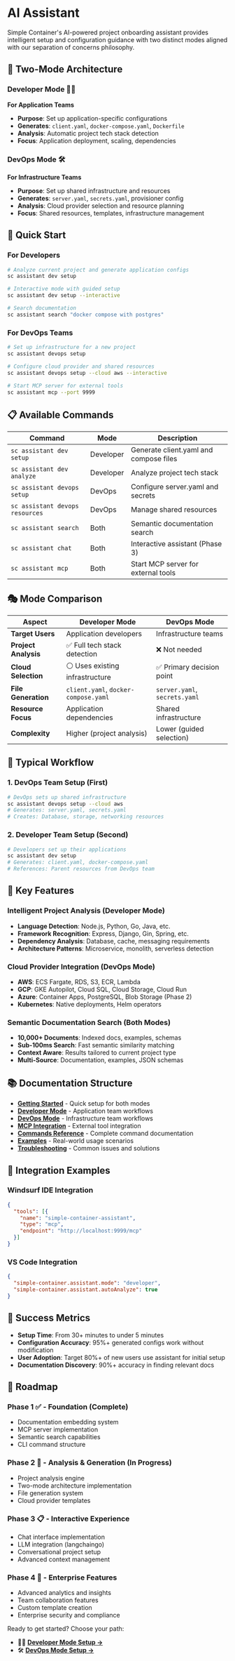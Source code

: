 # AI Assistant

Simple Container's AI-powered project onboarding assistant provides intelligent setup and configuration guidance with two distinct modes aligned with our separation of concerns philosophy.

## 🎯 Two-Mode Architecture

### **Developer Mode** 🧑‍💻
**For Application Teams**
- **Purpose**: Set up application-specific configurations
- **Generates**: `client.yaml`, `docker-compose.yaml`, `Dockerfile`
- **Analysis**: Automatic project tech stack detection
- **Focus**: Application deployment, scaling, dependencies

### **DevOps Mode** 🛠️
**For Infrastructure Teams**  
- **Purpose**: Set up shared infrastructure and resources
- **Generates**: `server.yaml`, `secrets.yaml`, provisioner config
- **Analysis**: Cloud provider selection and resource planning
- **Focus**: Shared resources, templates, infrastructure management

## 🚀 Quick Start

### For Developers
```bash
# Analyze current project and generate application configs
sc assistant dev setup

# Interactive mode with guided setup
sc assistant dev setup --interactive

# Search documentation
sc assistant search "docker compose with postgres"
```

### For DevOps Teams
```bash
# Set up infrastructure for a new project
sc assistant devops setup

# Configure cloud provider and shared resources
sc assistant devops setup --cloud aws --interactive

# Start MCP server for external tools
sc assistant mcp --port 9999
```

## 📋 Available Commands

| Command | Mode | Description |
|---------|------|-------------|
| `sc assistant dev setup` | Developer | Generate client.yaml and compose files |
| `sc assistant dev analyze` | Developer | Analyze project tech stack |
| `sc assistant devops setup` | DevOps | Configure server.yaml and secrets |
| `sc assistant devops resources` | DevOps | Manage shared resources |
| `sc assistant search` | Both | Semantic documentation search |
| `sc assistant chat` | Both | Interactive assistant (Phase 3) |
| `sc assistant mcp` | Both | Start MCP server for external tools |

## 🎭 Mode Comparison

| Aspect | Developer Mode | DevOps Mode |
|--------|----------------|-------------|
| **Target Users** | Application developers | Infrastructure teams |
| **Project Analysis** | ✅ Full tech stack detection | ❌ Not needed |
| **Cloud Selection** | ⚪ Uses existing infrastructure | ✅ Primary decision point |
| **File Generation** | `client.yaml`, `docker-compose.yaml` | `server.yaml`, `secrets.yaml` |
| **Resource Focus** | Application dependencies | Shared infrastructure |
| **Complexity** | Higher (project analysis) | Lower (guided selection) |

## 🔄 Typical Workflow

### 1. DevOps Team Setup (First)
```bash
# DevOps sets up shared infrastructure
sc assistant devops setup --cloud aws
# Generates: server.yaml, secrets.yaml
# Creates: Database, storage, networking resources
```

### 2. Developer Team Setup (Second)
```bash  
# Developers set up their applications
sc assistant dev setup
# Generates: client.yaml, docker-compose.yaml  
# References: Parent resources from DevOps team
```

## 🌟 Key Features

### **Intelligent Project Analysis** (Developer Mode)
- **Language Detection**: Node.js, Python, Go, Java, etc.
- **Framework Recognition**: Express, Django, Gin, Spring, etc.
- **Dependency Analysis**: Database, cache, messaging requirements
- **Architecture Patterns**: Microservice, monolith, serverless detection

### **Cloud Provider Integration** (DevOps Mode)
- **AWS**: ECS Fargate, RDS, S3, ECR, Lambda
- **GCP**: GKE Autopilot, Cloud SQL, Cloud Storage, Cloud Run
- **Azure**: Container Apps, PostgreSQL, Blob Storage (Phase 2)
- **Kubernetes**: Native deployments, Helm operators

### **Semantic Documentation Search** (Both Modes)
- **10,000+ Documents**: Indexed docs, examples, schemas
- **Sub-100ms Search**: Fast semantic similarity matching
- **Context Aware**: Results tailored to current project type
- **Multi-Source**: Documentation, examples, JSON schemas

## 📚 Documentation Structure

- **[Getting Started](getting-started.md)** - Quick setup for both modes
- **[Developer Mode](developer-mode.md)** - Application team workflows
- **[DevOps Mode](devops-mode.md)** - Infrastructure team workflows  
- **[MCP Integration](mcp-integration.md)** - External tool integration
- **[Commands Reference](commands.md)** - Complete command documentation
- **[Examples](examples/)** - Real-world usage scenarios
- **[Troubleshooting](troubleshooting.md)** - Common issues and solutions

## 🔧 Integration Examples

### Windsurf IDE Integration
```json
{
  "tools": [{
    "name": "simple-container-assistant",
    "type": "mcp",
    "endpoint": "http://localhost:9999/mcp"
  }]
}
```

### VS Code Integration  
```json
{
  "simple-container.assistant.mode": "developer",
  "simple-container.assistant.autoAnalyze": true
}
```

## 🎯 Success Metrics

- **Setup Time**: From 30+ minutes to under 5 minutes
- **Configuration Accuracy**: 95%+ generated configs work without modification  
- **User Adoption**: Target 80%+ of new users use assistant for initial setup
- **Documentation Discovery**: 90%+ accuracy in finding relevant docs

## 🚀 Roadmap

### **Phase 1** ✅ - Foundation (Complete)
- Documentation embedding system
- MCP server implementation  
- Semantic search capabilities
- CLI command structure

### **Phase 2** 🔄 - Analysis & Generation (In Progress)
- Project analysis engine
- Two-mode architecture implementation
- File generation system
- Cloud provider templates

### **Phase 3** 📋 - Interactive Experience
- Chat interface implementation
- LLM integration (langchaingo)
- Conversational project setup
- Advanced context management

### **Phase 4** 🏁 - Enterprise Features
- Advanced analytics and insights
- Team collaboration features
- Custom template creation
- Enterprise security and compliance

Ready to get started? Choose your path:
- 🧑‍💻 **[Developer Mode Setup →](developer-mode.md)**
- 🛠️ **[DevOps Mode Setup →](devops-mode.md)**
